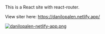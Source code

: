 This is a React site with react-router.

View siter here: https://danilopalen.netlify.app/

[![danilopalen-netlify-app.png](https://i.postimg.cc/5N5Q2B2s/danilopalen-netlify-app.png)](https://postimg.cc/vcBZP69n)
